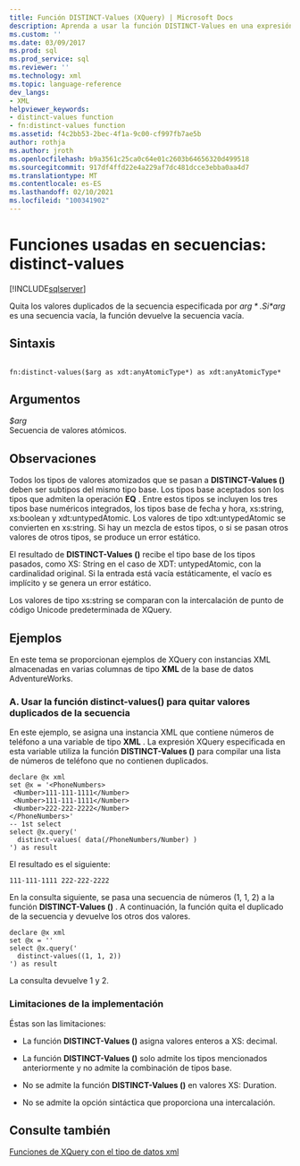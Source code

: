 ```yaml
---
title: Función DISTINCT-Values (XQuery) | Microsoft Docs
description: Aprenda a usar la función DISTINCT-Values en una expresión XQuery para quitar valores duplicados de una secuencia.
ms.custom: ''
ms.date: 03/09/2017
ms.prod: sql
ms.prod_service: sql
ms.reviewer: ''
ms.technology: xml
ms.topic: language-reference
dev_langs:
- XML
helpviewer_keywords:
- distinct-values function
- fn:distinct-values function
ms.assetid: f4c2bb53-2bec-4f1a-9c00-cf997fb7ae5b
author: rothja
ms.author: jroth
ms.openlocfilehash: b9a3561c25ca0c64e01c2603b64656320d499518
ms.sourcegitcommit: 917df4ffd22e4a229af7dc481dcce3ebba0aa4d7
ms.translationtype: MT
ms.contentlocale: es-ES
ms.lasthandoff: 02/10/2021
ms.locfileid: "100341902"
---
```

# <a name="functions-on-sequences---distinct-values"></a>Funciones usadas en secuencias: distinct-values
[!INCLUDE[sqlserver](../includes/applies-to-version/sqlserver.md)]

  Quita los valores duplicados de la secuencia especificada por *$arg*. Si *$arg* es una secuencia vacía, la función devuelve la secuencia vacía.  
  
## <a name="syntax"></a>Sintaxis  
  
```  
  
fn:distinct-values($arg as xdt:anyAtomicType*) as xdt:anyAtomicType*  
```  
  
## <a name="arguments"></a>Argumentos  
 *$arg*  
 Secuencia de valores atómicos.  
  
## <a name="remarks"></a>Observaciones  
 Todos los tipos de valores atomizados que se pasan a **DISTINCT-Values ()** deben ser subtipos del mismo tipo base. Los tipos base aceptados son los tipos que admiten la operación **EQ** . Entre estos tipos se incluyen los tres tipos base numéricos integrados, los tipos base de fecha y hora, xs:string, xs:boolean y xdt:untypedAtomic. Los valores de tipo xdt:untypedAtomic se convierten en xs:string. Si hay un mezcla de estos tipos, o si se pasan otros valores de otros tipos, se produce un error estático.  
  
 El resultado de **DISTINCT-Values ()** recibe el tipo base de los tipos pasados, como XS: String en el caso de XDT: untypedAtomic, con la cardinalidad original. Si la entrada está vacía estáticamente, el vacío es implícito y se genera un error estático.  
  
 Los valores de tipo xs:string se comparan con la intercalación de punto de código Unicode predeterminada de XQuery.  
  
## <a name="examples"></a>Ejemplos  
 En este tema se proporcionan ejemplos de XQuery con instancias XML almacenadas en varias columnas de tipo **XML** de la base de datos AdventureWorks.  
  
### <a name="a-using-the-distinct-values-function-to-remove-duplicate-values-from-the-sequence"></a>A. Usar la función distinct-values() para quitar valores duplicados de la secuencia  
 En este ejemplo, se asigna una instancia XML que contiene números de teléfono a una variable de tipo **XML** . La expresión XQuery especificada en esta variable utiliza la función **DISTINCT-Values ()** para compilar una lista de números de teléfono que no contienen duplicados.  
  
```  
declare @x xml  
set @x = '<PhoneNumbers>  
 <Number>111-111-1111</Number>  
 <Number>111-111-1111</Number>  
 <Number>222-222-2222</Number>  
</PhoneNumbers>'  
-- 1st select  
select @x.query('  
  distinct-values( data(/PhoneNumbers/Number) )  
') as result  
```  
  
 El resultado es el siguiente:  
  
```  
111-111-1111 222-222-2222    
```  
  
 En la consulta siguiente, se pasa una secuencia de números (1, 1, 2) a la función **DISTINCT-Values ()** . A continuación, la función quita el duplicado de la secuencia y devuelve los otros dos valores.  
  
```  
declare @x xml  
set @x = ''  
select @x.query('  
  distinct-values((1, 1, 2))  
') as result  
```  
  
 La consulta devuelve 1 y 2.  
  
### <a name="implementation-limitations"></a>Limitaciones de la implementación  
 Éstas son las limitaciones:  
  
-   La función **DISTINCT-Values ()** asigna valores enteros a XS: decimal.  
  
-   La función **DISTINCT-Values ()** solo admite los tipos mencionados anteriormente y no admite la combinación de tipos base.  
  
-   No se admite la función **DISTINCT-Values ()** en valores XS: Duration.  
  
-   No se admite la opción sintáctica que proporciona una intercalación.  
  
## <a name="see-also"></a>Consulte también  
 [Funciones de XQuery con el tipo de datos xml](../xquery/xquery-functions-against-the-xml-data-type.md)  
  
  
